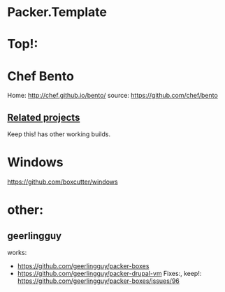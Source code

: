 # Packer.Template

# Top!:
# Chef Bento
Home: http://chef.github.io/bento/
source: https://github.com/chef/bento

## [Related projects](https://github.com/chef/bento#related-projects)
Keep this! has other working builds.

# Windows
https://github.com/boxcutter/windows


# other:
## geerlingguy
works:
- https://github.com/geerlingguy/packer-boxes
- https://github.com/geerlingguy/packer-drupal-vm
Fixes:, keep!: https://github.com/geerlingguy/packer-boxes/issues/96

